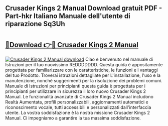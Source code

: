 ## Crusader Kings 2 Manual Download gratuit PDF - Part-hkr Italiano Manuale dell'utente di riparazione Sq3Uh

# <h2><a href="http://dfb6fmi.blite.top/?on=Crusader+Kings+2+Manual">🔗Download 👉🔴 Crusader Kings 2 Manual</a></h2>

[![Crusader Kings 2 Manual download](https://i.imgur.com/lujVjoI.png)](http://dfb6fmi.blite.top/?on=Crusader+Kings+2+Manual)
Ciao e benvenuto nel manuale di Istruzioni per il tuo nuovissimo REDDDDDDD. Questa guida è appositamente progettata per familiarizzare con le caratteristiche, le funzioni e i vantaggi del tuo Prodotto. Troverai istruzioni dettagliate per L'installazione, l'uso e la manutenzione, nonché suggerimenti per la risoluzione dei problemi comuni. Manuale di Istruzioni per principianti questa guida è progettata per i principianti per utilizzare in sicurezza il loro nuovo Crusader Kings 2 Manual. Le funzionalità avanzate di Crusader Kings 2 Manual includono Realtà Aumentata, profili personalizzabili, aggiornamenti automatici e riconoscimento vocale, tutti accessibili e personalizzati dall'interfaccia utente. La vostra soddisfazione è la nostra missione Crusader Kings 2 Manual. Ci impegniamo a garantire la tua massima soddisfazione.
